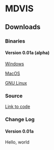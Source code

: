 # MDVIS

## Downloads

### Binaries

#### Version 0.01a (alpha)

[Windows](undefin.ed)

[MacOS](undefin.ed)

[GNU Linux](undefin.ed)

### Source
[Link to code](undefin.ed)

### Change Log

#### Version 0.01a

Hello, world
